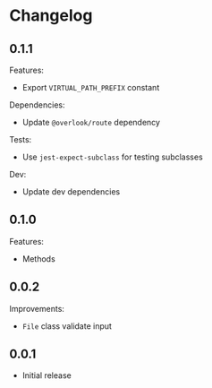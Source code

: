 # Changelog

## 0.1.1

Features:

* Export `VIRTUAL_PATH_PREFIX` constant

Dependencies:

* Update `@overlook/route` dependency

Tests:

* Use `jest-expect-subclass` for testing subclasses

Dev:

* Update dev dependencies

## 0.1.0

Features:

* Methods

## 0.0.2

Improvements:

* `File` class validate input

## 0.0.1

* Initial release
